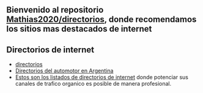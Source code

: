 ## Bienvenido al repositorio [Mathias2020/directorios](https://mathias2020.github.io/directorios/), donde recomendamos los sitios mas destacados de internet

## Directorios de internet


* [directorios](https://github.com/Mathias2020/directorios/blob/master/recomendados.md)
* [Directorios del automotor en Argentina](https://github.com/Mathias2020/directorios/blob/master/automotor_en_argentina.md)
* [Estos son los listados de directorios de internet](https://pastebin.com/GQbwVaTY) donde potenciar sus canales de trafico organico es posible de manera profesional.
